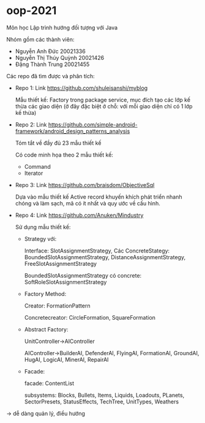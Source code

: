 # oop-2021
Môn học Lập trình hướng đối tượng với Java

Nhóm gồm các thành viên:
- Nguyễn Anh Đức 20021336
- Nguyễn Thị Thúy Quỳnh 20021426
- Đặng Thành Trung 20021455


Các repo đã tìm được và phân tích:

+ Repo 1: Link https://github.com/shuleisanshi/myblog

  Mẫu thiết kế: Factory trong package service, mục đích tạo các lớp kế thừa các giao diện 
    (ở đây đặc biệt ở chỗ: với mỗi giao diện chỉ có 1 lớp kế thừa)
  
 
 
+ Repo 2: Link https://github.com/simple-android-framework/android_design_patterns_analysis
 
  Tóm tắt về đầy đủ 23 mẫu thiết kế
  
  Có code minh họa theo 2 mẫu thiết kế:
  - Command
  - Iterator

+ Repo 3: Link https://github.com/braisdom/ObjectiveSql
  
  Dựa vào mẫu thiết kế Active record khuyến khích phát triển nhanh chóng và làm sạch, mã có ít nhất và quy ước về cấu hình.

+ Repo 4: Link https://github.com/Anuken/Mindustry

  Sử dụng mẫu thiết kế:
  - Strategy với:
  
	  Interface: SlotAssignmentStrategy,
	  Các ConcreteStategy: BoundedSlotAssignmentStrategy, DistanceAssignmentStrategy, FreeSlotAssignmentStrategy
	  
	  BoundedSlotAssignmentStrategy có concrete: SoftRoleSlotAssignmentStrategy
  - Factory Method:
  
	  Creator: FormationPattern
	  
	  Concretecreator: CircleFormation, SquareFormation
  - Abstract Factory:
  
	  UnitController->AIController
	  
	  AIController->BuilderAI, DefenderAI, FlyingAI, FormationAI, GroundAI, HugAI, LogicAI, MinerAI, RepairAI
  - Facade:

	  facade: ContentList
	  
	  subsystems: Blocks, Bullets, Items, Liquids, Loadouts, PLanets, SectorPresets, StatusEffects, TechTree, UnitTypes, Weathers

-> dễ dàng quản lý, điều hướng